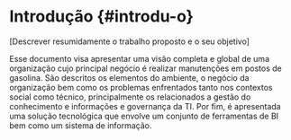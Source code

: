 # Introdução {#introdu-o}

[Descrever resumidamente o trabalho proposto e o seu objetivo]

Esse documento visa apresentar uma visão completa e global de uma organização cujo principal negócio é realizar manutenções em postos de gasolina. São descritos os elementos do ambiente, o negócio da organização bem como os problemas enfrentados tanto nos contextos social como técnico, principalmente os relacionados a gestão do conhecimento e informações e governança da TI. Por fim, é apresentada uma solução tecnológica que envolve um conjunto de ferramentas de BI bem como um sistema de informação.